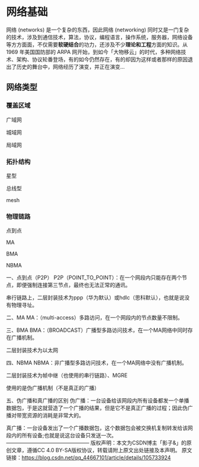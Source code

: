 # 网络基础

网络 (networks) 是一个复杂的东西，因此网络 (networking) 同时又是一门复杂的技术，涉及到通信技术，算法，协议，编程语言，操作系统，服务器，网络设备等方方面面，不仅需要**软硬结合**的功力，还涉及不少**理论和工程**方面的知识。从 1969 年美国国防部的 ARPA 网开始，到如今「大物移云」的时代，多种网络技术、架构、协议轮番登场，有的如今仍然存在，有的却因为这样或者那样的原因退出了历史的舞台中，网络经历了演变，并正在演变...

## 网络类型

### 覆盖区域

广域网

城域网

局域网

### 拓扑结构

星型

总线型

mesh

### 物理链路

点到点

MA

BMA

NBMA

一、点到点（P2P）
P2P（POINT_TO_POINT）：在一个网段内只能存在两个节点，即便强制连接第三节点，最终也无法正常的通讯。

串行链路上，二层封装技术为ppp（华为默认）或hdlc（思科默认），也就是说没有物理寻址。

二、MA
MA：（multi-access）多路访问，在一个网段内的节点数量不限制。

三、BMA
BMA：（BROADCAST）广播型多路访问技术，在一个MA网络中同时存在广播机制。

二层封装技术为以太网

四、NBMA
NBMA：非广播型多路访问技术，在一个MA网络中没有广播机制。

二层封装技术为帧中继（也使用的串行链路）、MGRE

使用的是伪广播机制（不是真正的广播）

五、伪广播和真广播的区别
伪广播：一台设备给该网段内所有设备都发一个单播数据包，于是这就营造了一个广播的结果，但是它不是真正广播的过程；因此伪广播对带宽资源的消耗是非常大的。

真广播：一台设备发出了一个广播数据包，这个数据包会被交换机复制转发给该网段内的所有设备;也就是说这台设备只发送一次。
————————————————
版权声明：本文为CSDN博主「影子&amp;」的原创文章，遵循CC 4.0 BY-SA版权协议，转载请附上原文出处链接及本声明。
原文链接：https://blog.csdn.net/qq_44667101/article/details/105733924
